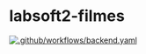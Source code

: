 # labsoft2-filmes

[![.github/workflows/backend.yaml](https://github.com/Adarah/labsoft2-filmes/actions/workflows/backend.yaml/badge.svg)](https://github.com/Adarah/labsoft2-filmes/actions/workflows/backend.yaml)